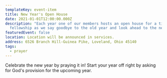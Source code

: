 ```yaml
---
templateKey: event-item
title: New Year's Open House
date: 2021-01-01T12:00:00.000Z
description: "Each year one of our members hosts an open house for a time of
  fellowship as we say goodbye to the old year and look ahead to the new.  "
featuredEvent: false
location: Location will be announced in services.
address: 6526 Branch Hill-Guinea Pike, Loveland, Ohio 45140
tags:
  - prayer
---
```


Celebrate the new year by praying it in! Start your year off right by asking for God's provision for the upcoming year.
